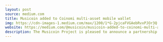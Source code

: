 ```yaml
---
layout: post
source: medium.com
title: Musicoin added to Coinomi multi-asset mobile wallet
img: https://cdn-images-1.medium.com/max/1200/1*G-2pjcaFVGAebRvxPJOr3Q.png
website: https://medium.com/@musicoin/musicoin-added-to-coinomi-multi-asset-mobile-wallet-eb9bd3d77d66
description: The Musicoin Project is pleased to announce a partnership with the Coinomi mobile wallet, giving users of the world’s first blockchain-enabled music streaming service greater flexibility to interact…
---
```

